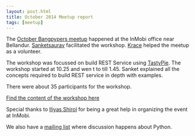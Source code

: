 ```yaml
---
layout: post.html
title: October 2014 Meetup report
tags: [meetup]
---
```


The [October Bangpypers meetup](http://www.meetup.com/BangPypers/events/125797652/) happened at the InMobi office near Bellandur. [Sanketsaurav][] facilitated the workshop. [Krace][] helped the meetup as a volunteer.

The workshop was focussed on build REST Service using [TastyPie](https://django-tastypie.readthedocs.org/en/latest/). The workshop started at 10.25 and wen t to till 1.45. Sanket explained all the concepts required to build REST service in depth with examples.

There were about 35 participants for the workshop.

[Find the content of the workshop here](https://github.com/sanketsaurav/tastypie-tutorial)

Special thanks to [Iliyas Shirol][] for being a great help in organizing the event at InMobi.

We also have a [mailing list](https://mail.python.org/mailman/listinfo/bangpypers) where discussion happens about Python.

[Sanketsaurav]: https://twitter.com/sanketsaurav
[Krace]: https://twitter.com/kracetheking
[Iliyas Shirol]: https://twitter.com/iliyas_shirol
